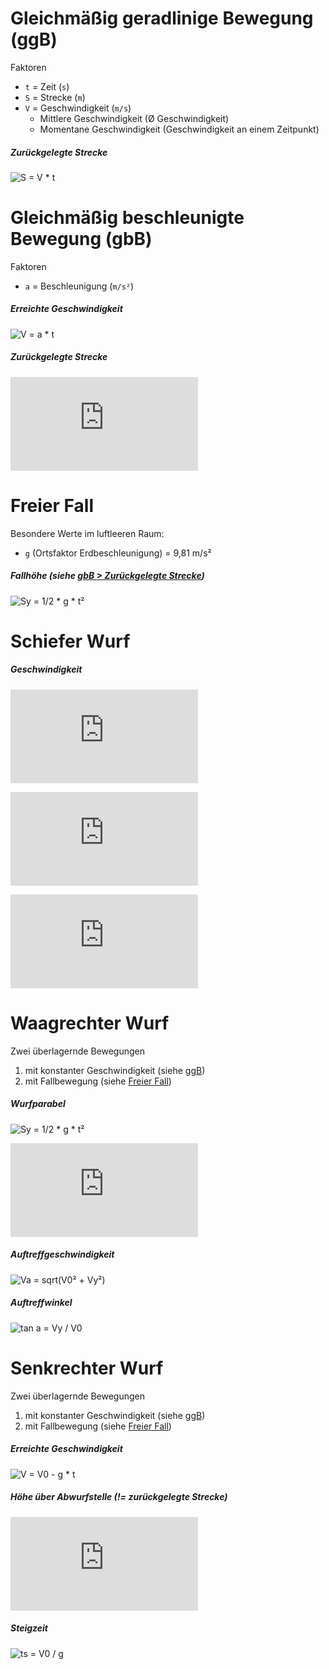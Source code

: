 # Gleichmäßig geradlinige Bewegung (ggB)

Faktoren
- `t` = Zeit (`s`)
- `S` = Strecke (`m`)
- `V` = Geschwindigkeit (`m/s`)
    - Mittlere Geschwindigkeit (Ø Geschwindigkeit)
    - Momentane Geschwindigkeit (Geschwindigkeit an einem Zeitpunkt)

##### Zurückgelegte Strecke
![S = V * t](https://latex.codecogs.com/gif.latex?S&space;=&space;V&space;\times&space;t)

# Gleichmäßig beschleunigte Bewegung (gbB)

Faktoren
- `a` = Beschleunigung (`m/s²`)

##### Erreichte Geschwindigkeit 
![V = a * t](https://latex.codecogs.com/gif.latex?V&space;=&space;a&space;\times&space;t)

##### Zurückgelegte Strecke
[![S = 1/2 * a * t² oder S = 1/2 * V * t](https://latex.codecogs.com/gif.latex?S%20%3D%20%5Cfrac%7B1%7D%7B2%7Da%20%5Ctimes%20t%5E2%20%5C%20oder%20%5C%20S%20%3D%20%5Cfrac%7B1%7D%7B2%7D%20V%20%5Ctimes%20t)](https://www.codecogs.com/eqnedit.php?latex=S&space;=&space;\frac{1}{2}a&space;\times&space;t^2&space;\&space;oder&space;\&space;S&space;=&space;\frac{1}{2}&space;V&space;\times&space;t)

# Freier Fall 

Besondere Werte im luftleeren Raum:

- `g` (Ortsfaktor Erdbeschleunigung) = 9,81 m/s² 

##### Fallhöhe (siehe [gbB > Zurückgelegte Strecke](#zurückgelegte-strecke-1))
![Sy = 1/2 * g * t²](https://latex.codecogs.com/gif.latex?S_y&space;=&space;\frac{1}{2}g&space;\times&space;t^2)

# Schiefer Wurf

##### Geschwindigkeit

![V0 = sqrt(Vx² + Vy²) oder V0 = Vx + Vy](https://latex.codecogs.com/gif.latex?V_0%20%3D%20%5Csqrt%7BV_x%5E2%20&plus;%20V_y%5E2%7D%20%5C%20oder%20%5C%20%5Cvec%7BV_0%7D%20%3D%20%5Cvec%7BV_x%7D%20&plus;%20%5Cvec%7BV_y%7D)

![Vx = V0 * cos(a)](https://latex.codecogs.com/gif.latex?V_x%20%3D%20V_0%20%5Ctimes%20%5Ccos%7B%5Calpha%7D)

![Vy = V0 * sin(a) - g * t](https://latex.codecogs.com/gif.latex?V_y%20%3D%20V_0%20%5Ctimes%20%5Csin%7B%5Calpha%7D%20-%20g%20%5Ctimes%20t)

# Waagrechter Wurf

Zwei überlagernde Bewegungen
1. mit konstanter Geschwindigkeit (siehe [ggB](#gleichmäßig-geradlinige-bewegung-ggb))
2. mit Fallbewegung (siehe [Freier Fall](#freier-fall))

##### Wurfparabel
![Sy = 1/2 * g * t²](https://latex.codecogs.com/gif.latex?S_y&space;=&space;\frac{1}{2}g&space;\times&space;t^2)

![Sy = 1/2 * g * (Sx²/V0²) mit t = Sx / V0](https://latex.codecogs.com/gif.latex?S_y%20%3D%20%5Cfrac%7B1%7D%7B2%7Dg%20%5Ctimes%20%5Cfrac%7BS_x%5E2%7D%7BV_0%5E2%7D%20%5C%20mit%20%5C%20t%20%3D%20%5Cfrac%7BS_x%7D%7BV_0%7D)

##### Auftreffgeschwindigkeit
![Va = sqrt(V0² + Vy²)](https://latex.codecogs.com/gif.latex?V_{auft.}&space;=&space;\sqrt{V_0^2&space;&plus;&space;V_y^2})

##### Auftreffwinkel
![tan a = Vy / V0](https://latex.codecogs.com/gif.latex?\tan{\alpha}&space;=&space;\frac{V_y}{V_0})

# Senkrechter Wurf

Zwei überlagernde Bewegungen
1. mit konstanter Geschwindigkeit (siehe [ggB](#gleichmäßig-geradlinige-bewegung-ggb))
2. mit Fallbewegung (siehe [Freier Fall](#freier-fall))

##### Erreichte Geschwindigkeit 
![V = V0 - g * t](https://latex.codecogs.com/gif.latex?V%20=%20V_0%20-%20g\times%20t)

##### Höhe über Abwurfstelle (!= zurückgelegte Strecke)
![S = V0 * t - 1/2 * g * t²](https://latex.codecogs.com/gif.latex?S%20%3D%20V_0%20%5Ctimes%20t%20-%20%5Cfrac%7B1%7D%7B2%7Dg%20%5Ctimes%20t%5E2)

##### Steigzeit
![ts = V0 / g](https://latex.codecogs.com/gif.latex?t_s%20=%20\frac{V_0}{g})

